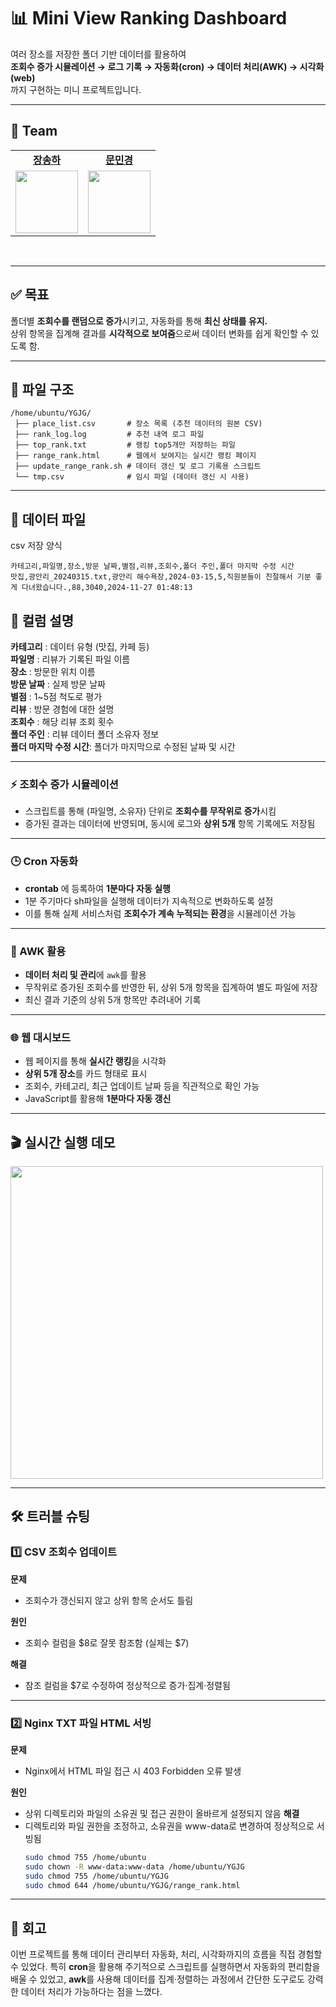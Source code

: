 # 📊 Mini View Ranking Dashboard

여러 장소를 저장한 폴더 기반 데이터를 활용하여  
**조회수 증가 시뮬레이션 → 로그 기록 → 자동화(cron) → 데이터 처리(AWK) → 시각화(web)**  
까지 구현하는 미니 프로젝트입니다.

---
## 👥 Team
<table>
  <tr>
    <!-- 이름 (링크) -->
    <td align="center">
      <a href="https://github.com/imewuzin"><strong>장송하</strong></a>
    </td>
    <td align="center">
      <a href="https://github.com/Minkyoungg0"><strong>문민경</strong></a>
    </td>
  </tr>
  <tr>
    <!-- 프로필 사진 -->
    <td align="center">
      <img src="https://github.com/songhajang.png" width="100"/>
    </td>
    <td align="center">
      <img src="https://github.com/Minkyoungg0.png" width="100"/>
    </td>
  </tr>
</table>

<br/>

---

## ✅ 목표

폴더별 **조회수를 랜덤으로 증가**시키고, 자동화를 통해 **최신 상태를 유지.**<br>
상위 항목을 집계해 결과를 **시각적으로 보여줌**으로써 데이터 변화를 쉽게 확인할 수 있도록 함.

---

## 📁 파일 구조
```
/home/ubuntu/YGJG/
 ├── place_list.csv       # 장소 목록 (추천 데이터의 원본 CSV)
 ├── rank_log.log         # 추천 내역 로그 파일
 ├── top_rank.txt         # 랭킹 top5개만 저장하는 파일
 ├── range_rank.html      # 웹에서 보여지는 실시간 랭킹 페이지
 ├── update_range_rank.sh # 데이터 갱신 및 로그 기록용 스크립트
 └── tmp.csv              # 임시 파일 (데이터 갱신 시 사용)

```
---

## 📑 데이터 파일
csv 저장 양식
```csv 
카테고리,파일명,장소,방문 날짜,별점,리뷰,조회수,폴더 주인,폴더 마지막 수정 시간
맛집,광안리_20240315.txt,광안리 해수욕장,2024-03-15,5,직원분들이 친절해서 기분 좋게 다녀왔습니다.,88,3040,2024-11-27 01:48:13
```
## 🔹 컬럼 설명
**카테고리**           : 데이터 유형 (맛집, 카페 등)<br>
**파일명**             : 리뷰가 기록된 파일 이름<br>
**장소**               : 방문한 위치 이름<br>
**방문 날짜**           : 실제 방문 날짜<br>
**별점**               : 1~5점 척도로 평가<br>
**리뷰**               : 방문 경험에 대한 설명<br>
**조회수**             : 해당 리뷰 조회 횟수<br>
**폴더 주인**          : 리뷰 데이터 폴더 소유자 정보<br>
**폴더 마지막 수정 시간**: 폴더가 마지막으로 수정된 날짜 및 시간

---

### ⚡ 조회수 증가 시뮬레이션
- 스크립트를 통해 (파일명, 소유자) 단위로 **조회수를 무작위로 증가**시킴
- 증가된 결과는 데이터에 반영되며, 동시에 로그와 **상위 5개** 항목 기록에도 저장됨

---

### 🕒 Cron 자동화

- **crontab** 에 등록하여 **1분마다 자동 실행**  
- 1분 주기마다 sh파일을 실행해 데이터가 지속적으로 변화하도록 설정  
- 이를 통해 실제 서비스처럼 **조회수가 계속 누적되는 환경**을 시뮬레이션 가능  

---

### 🔎 AWK 활용

- **데이터 처리 및 관리**에 `awk`를 활용
- 무작위로 증가된 조회수를 반영한 뒤, 상위 5개 항목을 집계하여 별도 파일에 저장
- 최신 결과 기준의 상위 5개 항목만 추려내어 기록

---

### 🌐 웹 대시보드

- 웹 페이지를 통해 **실시간 랭킹**을 시각화 
- **상위 5개 장소**를 카드 형태로 표시
- 조회수, 카테고리, 최근 업데이트 날짜 등을 직관적으로 확인 가능 
- JavaScript를 활용해 **1분마다 자동 갱신**

---

## 🎬 실시간 실행 데모


<img src="https://github.com/user-attachments/assets/0e08cef4-6b31-4f9a-913c-d85ad9362935" width="500">

---

## 🛠️ 트러블 슈팅


### 1️⃣ CSV 조회수 업데이트 
**문제**
- 조회수가 갱신되지 않고 상위 항목 순서도 틀림

**원인**
- 조회수 컬럼을 $8로 잘못 참조함 (실제는 $7)

**해결**
- 참조 컬럼을 $7로 수정하여 정상적으로 증가·집계·정렬됨

---

### 2️⃣ Nginx TXT 파일 HTML 서빙 

**문제**
- Nginx에서 HTML 파일 접근 시 403 Forbidden 오류 발생

**원인**
- 상위 디렉토리와 파일의 소유권 및 접근 권한이 올바르게 설정되지 않음
**해결**
- 디렉토리와 파일 권한을 조정하고, 소유권을 www-data로 변경하여 정상적으로 서빙됨
  ```bash
  sudo chmod 755 /home/ubuntu
  sudo chown -R www-data:www-data /home/ubuntu/YGJG
  sudo chmod 755 /home/ubuntu/YGJG
  sudo chmod 644 /home/ubuntu/YGJG/range_rank.html
  ```
---

## 📝 회고
이번 프로젝트를 통해 데이터 관리부터 자동화, 처리, 시각화까지의 흐름을 직접 경험할 수 있었다. 
특히 **cron**을 활용해 주기적으로 스크립트를 실행하면서 자동화의 편리함을 배울 수 있었고, 
**awk**를 사용해 데이터를 집계·정렬하는 과정에서 간단한 도구로도 강력한 데이터 처리가 가능하다는 점을 느꼈다. 
